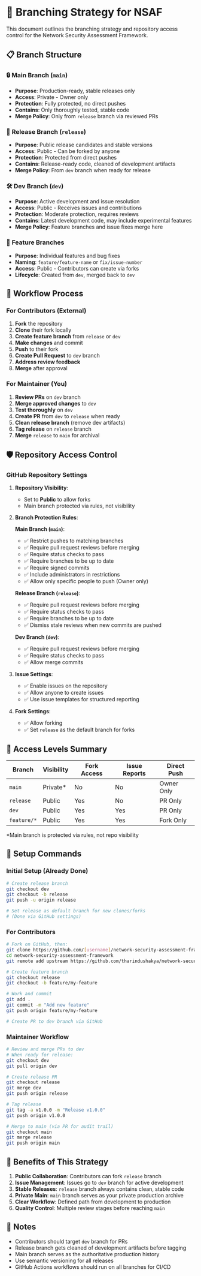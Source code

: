 # 🌳 Branching Strategy for NSAF

This document outlines the branching strategy and repository access control for the Network Security Assessment Framework.

## 📋 Branch Structure

### 🔒 **Main Branch** (`main`)
- **Purpose**: Production-ready, stable releases only
- **Access**: Private - Owner only
- **Protection**: Fully protected, no direct pushes
- **Contains**: Only thoroughly tested, stable code
- **Merge Policy**: Only from `release` branch via reviewed PRs

### 🚀 **Release Branch** (`release`)
- **Purpose**: Public release candidates and stable versions
- **Access**: Public - Can be forked by anyone
- **Protection**: Protected from direct pushes
- **Contains**: Release-ready code, cleaned of development artifacts
- **Merge Policy**: From `dev` branch when ready for release

### 🛠️ **Dev Branch** (`dev`)
- **Purpose**: Active development and issue resolution
- **Access**: Public - Receives issues and contributions
- **Protection**: Moderate protection, requires reviews
- **Contains**: Latest development code, may include experimental features
- **Merge Policy**: Feature branches and issue fixes merge here

### 🌿 **Feature Branches**
- **Purpose**: Individual features and bug fixes
- **Naming**: `feature/feature-name` or `fix/issue-number`
- **Access**: Public - Contributors can create via forks
- **Lifecycle**: Created from `dev`, merged back to `dev`

## 🔄 Workflow Process

### For Contributors (External)
1. **Fork** the repository
2. **Clone** their fork locally
3. **Create feature branch** from `release` or `dev`
4. **Make changes** and commit
5. **Push** to their fork
6. **Create Pull Request** to `dev` branch
7. **Address review feedback**
8. **Merge** after approval

### For Maintainer (You)
1. **Review PRs** on `dev` branch
2. **Merge approved changes** to `dev`
3. **Test thoroughly** on `dev`
4. **Create PR** from `dev` to `release` when ready
5. **Clean release branch** (remove dev artifacts)
6. **Tag release** on `release` branch
7. **Merge** `release` to `main` for archival

## 🛡️ Repository Access Control

### GitHub Repository Settings

1. **Repository Visibility**:
   - Set to **Public** to allow forks
   - Main branch protected via rules, not visibility

2. **Branch Protection Rules**:

   **Main Branch (`main`)**:
   - ✅ Restrict pushes to matching branches
   - ✅ Require pull request reviews before merging
   - ✅ Require status checks to pass
   - ✅ Require branches to be up to date
   - ✅ Require signed commits
   - ✅ Include administrators in restrictions
   - ✅ Allow only specific people to push (Owner only)

   **Release Branch (`release`)**:
   - ✅ Require pull request reviews before merging
   - ✅ Require status checks to pass
   - ✅ Require branches to be up to date
   - ✅ Dismiss stale reviews when new commits are pushed

   **Dev Branch (`dev`)**:
   - ✅ Require pull request reviews before merging
   - ✅ Require status checks to pass
   - ✅ Allow merge commits

3. **Issue Settings**:
   - ✅ Enable issues on the repository
   - ✅ Allow anyone to create issues
   - ✅ Use issue templates for structured reporting

4. **Fork Settings**:
   - ✅ Allow forking
   - ✅ Set `release` as the default branch for forks

## 🎯 Access Levels Summary

| Branch | Visibility | Fork Access | Issue Reports | Direct Push |
|--------|------------|-------------|---------------|-------------|
| `main` | Private* | No | No | Owner Only |
| `release` | Public | Yes | No | PR Only |
| `dev` | Public | Yes | Yes | PR Only |
| `feature/*` | Public | Yes | Yes | Fork Only |

*Main branch is protected via rules, not repo visibility

## 🔧 Setup Commands

### Initial Setup (Already Done)
```bash
# Create release branch
git checkout dev
git checkout -b release
git push -u origin release

# Set release as default branch for new clones/forks
# (Done via GitHub settings)
```

### For Contributors
```bash
# Fork on GitHub, then:
git clone https://github.com/[username]/network-security-assessment-framework.git
cd network-security-assessment-framework
git remote add upstream https://github.com/tharindushakya/network-security-assessment-framework.git

# Create feature branch
git checkout release
git checkout -b feature/my-feature

# Work and commit
git add .
git commit -m "Add new feature"
git push origin feature/my-feature

# Create PR to dev branch via GitHub
```

### Maintainer Workflow
```bash
# Review and merge PRs to dev
# When ready for release:
git checkout dev
git pull origin dev

# Create release PR
git checkout release
git merge dev
git push origin release

# Tag release
git tag -a v1.0.0 -m "Release v1.0.0"
git push origin v1.0.0

# Merge to main (via PR for audit trail)
git checkout main
git merge release
git push origin main
```

## 🎉 Benefits of This Strategy

1. **Public Collaboration**: Contributors can fork `release` branch
2. **Issue Management**: Issues go to `dev` branch for active development
3. **Stable Releases**: `release` branch always contains clean, stable code
4. **Private Main**: `main` branch serves as your private production archive
5. **Clear Workflow**: Defined path from development to production
6. **Quality Control**: Multiple review stages before reaching `main`

## 📝 Notes

- Contributors should target `dev` branch for PRs
- Release branch gets cleaned of development artifacts before tagging
- Main branch serves as the authoritative production history
- Use semantic versioning for all releases
- GitHub Actions workflows should run on all branches for CI/CD
